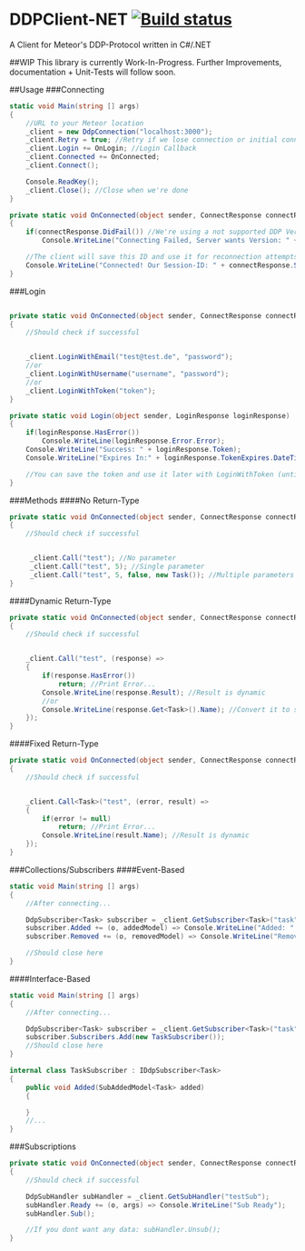 # DDPClient-NET [![Build status](https://ci.appveyor.com/api/projects/status/ykk4v2vd33j4wqc1?svg=true)](https://ci.appveyor.com/project/JohnnyCrazy/ddpclient-net)
A Client for Meteor's DDP-Protocol written in C#/.NET

##WIP
This library is currently Work-In-Progress. Further Improvements, documentation + Unit-Tests will follow soon.

##Usage
###Connecting
```csharp
static void Main(string [] args)
{
    //URL to your Meteor location
    _client = new DdpConnection("localhost:3000");
    _client.Retry = true; //Retry if we lose connection or initial connection fails
    _client.Login += OnLogin; //Login Callback
    _client.Connected += OnConnected;
    _client.Connect();

    Console.ReadKey();
    _client.Close(); //Close when we're done
}

private static void OnConnected(object sender, ConnectResponse connectResponse)
{
    if(connectResponse.DidFail()) //We're using a not supported DDP Version
        Console.WriteLine("Connecting Failed, Server wants Version: " + connectResponse.Failed.Version);

    //The client will save this ID and use it for reconnection attempts automatically
    Console.WriteLine("Connected! Our Session-ID: " + connectResponse.Session);
}
```

###Login
```csharp

private static void OnConnected(object sender, ConnectResponse connectResponse)
{
    //Should check if successful


    _client.LoginWithEmail("test@test.de", "password");
    //or
    _client.LoginWithUsername("username", "password");
    //or
    _client.LoginWithToken("token");    
}

private static void Login(object sender, LoginResponse loginResponse)
{
    if(loginResponse.HasError())
        Console.WriteLine(loginResponse.Error.Error);
    Console.WriteLine("Success: " + loginResponse.Token);
    Console.WriteLine("Expires In:" + loginResponse.TokenExpires.DateTime);

    //You can save the token and use it later with LoginWithToken (until TokenExpires)
}
```

###Methods
####No Return-Type
```csharp
private static void OnConnected(object sender, ConnectResponse connectResponse)
{
    //Should check if successful


     _client.Call("test"); //No parameter
     _client.Call("test", 5); //Single parameter
     _client.Call("test", 5, false, new Task()); //Multiple parameters
}
```
####Dynamic Return-Type
```csharp
private static void OnConnected(object sender, ConnectResponse connectResponse)
{
    //Should check if successful


    _client.Call("test", (response) =>
    {
        if(response.HasError())
            return; //Print Error...
        Console.WriteLine(response.Result); //Result is dynamic
        //or
        Console.WriteLine(response.Get<Task>().Name); //Convert it to some type (Json.NET)
    });
}
```
####Fixed Return-Type
```csharp
private static void OnConnected(object sender, ConnectResponse connectResponse)
{
    //Should check if successful


    _client.Call<Task>("test", (error, result) =>
    {
        if(error != null)
            return; //Print Error...
        Console.WriteLine(result.Name); //Result is dynamic
    });
}
```

###Collections/Subscribers
####Event-Based
```csharp
static void Main(string [] args)
{
    //After connecting...

    DdpSubscriber<Task> subscriber = _client.GetSubscriber<Task>("task");
    subscriber.Added += (o, addedModel) => Console.WriteLine("Added: " + addedModel.Object.Name);
    subscriber.Removed += (o, removedModel) => Console.WriteLine("Removed ID: " + removedModel.Id);

    //Should close here
}
```
####Interface-Based
```csharp
static void Main(string [] args)
{
    //After connecting...

    DdpSubscriber<Task> subscriber = _client.GetSubscriber<Task>("task");
    subscriber.Subscribers.Add(new TaskSubscriber());
    //Should close here
}

internal class TaskSubscriber : IDdpSubscriber<Task>
{
    public void Added(SubAddedModel<Task> added)
    {

    }
    //...
}
```

###Subscriptions
```csharp
private static void OnConnected(object sender, ConnectResponse connectResponse)
{
    //Should check if successful

    DdpSubHandler subHandler = _client.GetSubHandler("testSub");
    subHandler.Ready += (o, args) => Console.WriteLine("Sub Ready");
    subHandler.Sub();

    //If you dont want any data: subHandler.Unsub();
}
```
